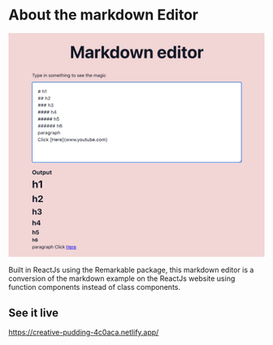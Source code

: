 # About the markdown Editor

![alt](markdown-screenshot.png)

Built in ReactJs using the Remarkable package, this markdown editor is a conversion of the markdown example on the ReactJs website using function components instead of class components.

## See it live
https://creative-pudding-4c0aca.netlify.app/